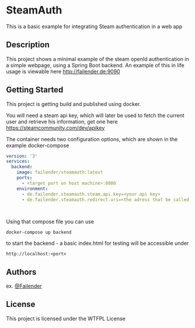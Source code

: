 # SteamAuth

This is a basic example for integrating Steam authentication in a web app

## Description

This project shows a minimal example of the steam openId authentication in a simple webpage, using a Spring Boot backend.
An example of this in life usage is viewable here http://failender.de:9090

## Getting Started

This project is getting build and published using docker. 

You will need a steam api key, which will later be used to fetch the current user and retrieve his information, get one here https://steamcommunity.com/dev/apikey

The container needs two configuration options, which are shown in the example docker-compose

```yaml
version: '3'
services:
  backend:
    image: failender/steamauth:latest
    ports:
      - <target port on host machine>:8080
    environment:
      - de.failender.steamauth.steam.api.key=<your api key>
      - de.failender.steamauth.redirect.uri=<the adress that be called after authentication is done>
      
      
```

Using that compose file you can use
```
docker-compose up backend
```

to start the backend - a basic index.html for testing will be accessible under

```
http://localhost:<port>
```

## Authors


ex. [@Failender](https://github.com/failender)

## License

This project is licensed under the WTFPL License

